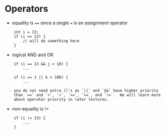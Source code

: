 # Operators

- equality is `==` since a single `=` is an assignment operator
```
	int i = 13;
	if (i == 13) {
		// will do something here
	}
```
- logical AND and OR
```
	if (i == 13 && j < 10) {
		...

	if (i == 1 || k > 100) {
		...
```
	  - you do not need extra ()'s as `||` and `&&` have higher priority
	    than `==` and `<`, `>`, `<=`, `>=`, and `!=`.  We will learn more
	    about operator priority in later lectures.

- non-equality is !=
```
	if (i != 13) {
		...
	}
```


